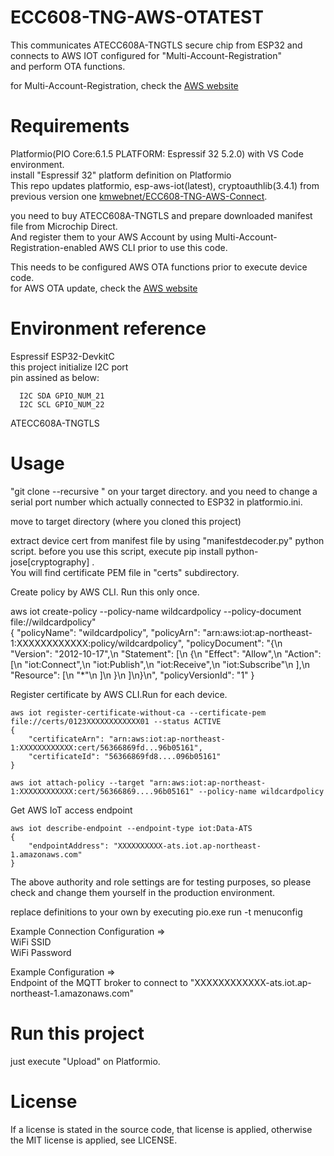 # ECC608-TNG-AWS-OTATEST

This communicates ATECC608A-TNGTLS secure chip from ESP32 and connects to AWS IOT configured for "Multi-Account-Registration"    
and perform OTA functions.   

for Multi-Account-Registration, check the [AWS website](https://pages.awscloud.com/iot-core-early-registration.html)  

# Requirements

Platformio(PIO Core:6.1.5 PLATFORM: Espressif 32 5.2.0) with VS Code environment.  
install "Espressif 32" platform definition on Platformio  
This repo updates platformio, esp-aws-iot(latest), cryptoauthlib(3.4.1) from previous version one [kmwebnet/ECC608-TNG-AWS-Connect](https://github.com/kmwebnet/ECC608-TNG-AWS-Connect).  

you need to buy ATECC608A-TNGTLS and prepare downloaded manifest file from Microchip Direct.    
And register them to your AWS Account by using Multi-Account-Registration-enabled AWS CLI prior to use this code.       

This needs to be configured AWS OTA functions prior to execute device code.  
for AWS OTA update, check the [AWS website](https://docs.aws.amazon.com/freertos/latest/userguide/ota-console-workflow.html)  

# Environment reference
  
  Espressif ESP32-DevkitC  
  this project initialize I2C port   
  pin assined as below:  

      I2C SDA GPIO_NUM_21  
      I2C SCL GPIO_NUM_22  
       
  ATECC608A-TNGTLS   

# Usage  

"git clone --recursive " on your target directory. and you need to change a serial port number which actually connected to ESP32 in platformio.ini.    

move to target directory (where you cloned this project)     

extract device cert from manifest file by using "manifestdecoder.py" python script.
before you use this script, execute pip install python-jose[cryptography] .    
You will find certificate PEM file in "certs" subdirectory.   

Create policy by AWS CLI. Run this only once.      

aws iot create-policy --policy-name wildcardpolicy --policy-document file://wildcardpolicy"   
{
    "policyName": "wildcardpolicy",
    "policyArn": "arn:aws:iot:ap-northeast-1:XXXXXXXXXXXX:policy/wildcardpolicy",
    "policyDocument": "{\n    \"Version\": \"2012-10-17\",\n    \"Statement\": [\n        {\n            \"Effect\": \"Allow\",\n            \"Action\": [\n                \"iot:Connect\",\n                \"iot:Publish\",\n                \"iot:Receive\",\n                \"iot:Subscribe\"\n            ],\n            \"Resource\": [\n                \"*\"\n            ]\n        }\n    ]\n}\n",
    "policyVersionId": "1"
}

Register certificate by AWS CLI.Run for each device.    

```
aws iot register-certificate-without-ca --certificate-pem file://certs/0123XXXXXXXXXXXX01 --status ACTIVE    
{
    "certificateArn": "arn:aws:iot:ap-northeast-1:XXXXXXXXXXXX:cert/56366869fd...96b05161",
    "certificateId": "56366869fd8....096b05161"
}

aws iot attach-policy --target "arn:aws:iot:ap-northeast-1:XXXXXXXXXXXX:cert/56366869....96b05161" --policy-name wildcardpolicy
```

Get AWS IoT access endpoint

```
aws iot describe-endpoint --endpoint-type iot:Data-ATS
{
    "endpointAddress": "XXXXXXXXXX-ats.iot.ap-northeast-1.amazonaws.com"
}
```

The above authority and role settings are for testing purposes, so please check and change them yourself in the production environment.

replace definitions to your own by executing pio.exe run -t menuconfig  

Example Connection Configuration =>  
WiFi SSID  
WiFi Password  

Example Configuration =>  
Endpoint of the MQTT broker to connect to "XXXXXXXXXXXX-ats.iot.ap-northeast-1.amazonaws.com"       

# Run this project

just execute "Upload" on Platformio.   

# License

If a license is stated in the source code, that license is applied, otherwise the MIT license is applied, see LICENSE.  